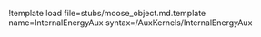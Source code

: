 !template load file=stubs/moose_object.md.template name=InternalEnergyAux syntax=/AuxKernels/InternalEnergyAux